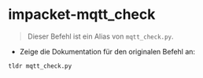 # impacket-mqtt_check

> Dieser Befehl ist ein Alias von `mqtt_check.py`.

- Zeige die Dokumentation für den originalen Befehl an:

`tldr mqtt_check.py`
